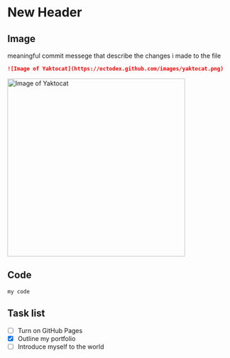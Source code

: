 # New Header


## Image 
meaningful commit messege that describe the changes i made to the file 

```md
![Image of Yaktocat](https://octodex.github.com/images/yaktocat.png)
```
<img alt="Image of Yaktocat" src=https://octodex.github.com/images/yaktocat.png width=400>


## Code 
``` my code ```

## Task list
- [ ] Turn on GitHub Pages
- [x] Outline my portfolio
- [ ] Introduce myself to the world
